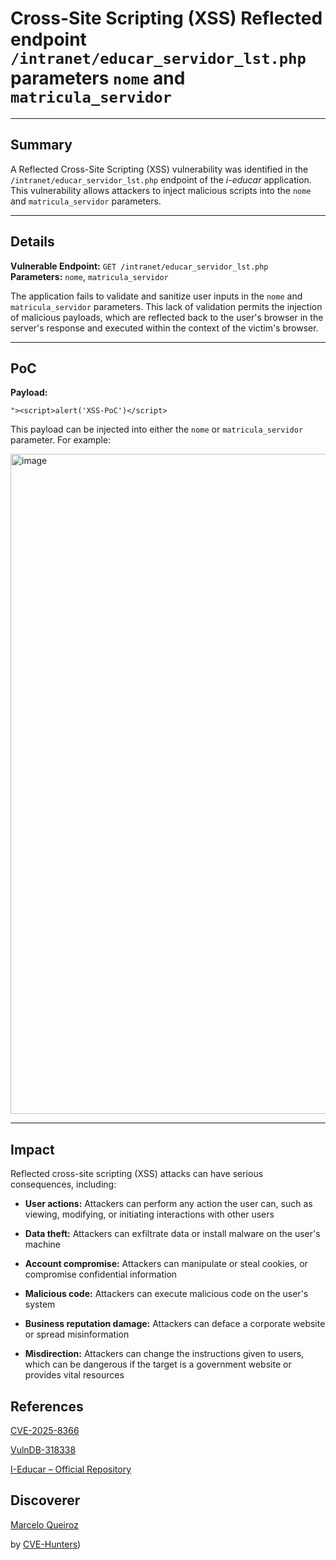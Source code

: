 # Cross-Site Scripting (XSS) Reflected endpoint `/intranet/educar_servidor_lst.php` parameters `nome` and `matricula_servidor`

---

## Summary

A Reflected Cross-Site Scripting (XSS) vulnerability was identified in the `/intranet/educar_servidor_lst.php` endpoint of the _i-educar_ application. This vulnerability allows attackers to inject malicious scripts into the `nome` and `matricula_servidor` parameters.

---

## Details

**Vulnerable Endpoint:** `GET /intranet/educar_servidor_lst.php`  
**Parameters:** `nome`, `matricula_servidor`

The application fails to validate and sanitize user inputs in the `nome` and `matricula_servidor` parameters. This lack of validation permits the injection of malicious payloads, which are reflected back to the user's browser in the server's response and executed within the context of the victim's browser.

---

## PoC

**Payload:**

`"><script>alert('XSS-PoC')</script>`

This payload can be injected into either the `nome` or `matricula_servidor` parameter. For example:


<img width="863" height="1056" alt="image" src="https://github.com/user-attachments/assets/71eca418-a500-45d5-8bda-9218f74e4911" />


---

## Impact

Reflected cross-site scripting (XSS) attacks can have serious consequences, including:

- **User actions:** Attackers can perform any action the user can, such as viewing, modifying, or initiating interactions with other users
    
- **Data theft:** Attackers can exfiltrate data or install malware on the user's machine
    
- **Account compromise:** Attackers can manipulate or steal cookies, or compromise confidential information
    
- **Malicious code:** Attackers can execute malicious code on the user's system
    
- **Business reputation damage:** Attackers can deface a corporate website or spread misinformation
    
- **Misdirection:** Attackers can change the instructions given to users, which can be dangerous if the target is a government website or provides vital resources

## References

[CVE-2025-8366](https://www.cve.org/CVERecord?id=CVE-2025-8366)

[VulnDB-318338](https://vuldb.com/?id.318338)

[I-Educar – Official Repository](https://github.com/portabilis/i-educar)

## Discoverer

[Marcelo Queiroz](www.linkedin.com/in/marceloqueirozjr) 

by [CVE-Hunters](https://github.com/Sec-Dojo-Cyber-House/cve-hunters))
